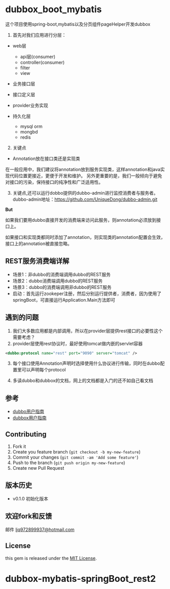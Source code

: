 # dubbox_boot_mybatis


这个项目使用spring-boot,mybatis以及分页组件pageHelper开发dubbox

1. 首先对我们应用进行分层：

- web层
  - api层(consumer)
  - controller(consumer)
  - filter
  - view


- 业务接口层
 - 接口定义层
 - provider业务实现

- 持久化层
  - mysql orm
  - mongbd
  - redis

2. 关键点

+ Annotation放在接口类还是实现类

在一般应用中，我们建议将annotation放到服务实现类，这样annotation和java实现代码位置更接近，更便于开发和维护。
另外更重要的是，我们一般倾向于避免对接口的污染，保持接口的纯净性和广泛适用性。

3. 关键点,还可以运行dobbo提供的dubbo-admin进行监控消费者与服务者。dubbo-admin地址：https://github.com/UniqueDong/dubbo-admin.git

**But**

如果我们要用dubbo直接开发的消费端来访问此服务，则annotation必须放到接口上。

如果接口和实现类都同时添加了annotation，则实现类的annotation配置会生效，接口上的annotation被直接忽略。


## REST服务消费端详解

+ 场景1：非dubbo的消费端调用dubbo的REST服务
+ 场景2：dubbo消费端调用dubbo的REST服务
+ 场景3：dubbo的消费端调用非dubbo的REST服务
+ 启动：首先运行zookeper注册，然后分别运行提供者，消费者，因为使用了springBoot，可直接运行Application.Main方法即可

## 遇到的问题

1. 我们大多数应用都是内部调用，所以在provider层提供rest接口的必要性这个需要考虑？
2. provider层使用rest协议时，最好使用tomcat做内嵌的servlet容器

```xml
<dubbo:protocol name="rest" port="9090" server="tomcat" />
```

3. 每个接口使用Annotation声明时选择使用什么协议进行传输，同时在dubbo配置里可以声明每个protocol

4. 多读dubbo和dubbox的文档，网上的文档都是入门的还不如自己看文档

## 参考

+ [dubbo用户指南](http://dubbo.io/Developer+Guide-zh.htm)
+ [dubbox用户指南](http://dangdangdotcom.github.io/dubbox/rest.html)





## Contributing

1.   Fork it
2.   Create you feature branch (`git checkout -b my-new-feature`)
3.   Commit your changes (`git commit -am 'Add some feature'`)
4.   Push to the branch (`git push origin my-new-feature`)
5.   Create new Pull Request

## 版本历史
-   v0.1.0   初始化版本

## 欢迎fork和反馈

邮件 ljq972899937@hotmail.com

## License

this gem is released under the [MIT License](http://www.opensource.org/licenses/MIT).





# dubbox-mybatis-springBoot_rest2
